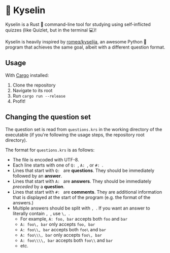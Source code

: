 # 💭 Kyselin
Kyselin is a Rust 🦀 command-line tool for studying using self-inflicted quizzes (like Quizlet, but in the terminal 💻)!

Kyselin is heavily inspired by [romeq/kyselija](https://github.com/romeq/kyselija), an awesome Python 🐍 program that achieves the same goal, albeit with a different question format.

## Usage
With [Cargo](https://doc.rust-lang.org/cargo/getting-started/installation.html) installed:
1. Clone the repository
2. Navigate to its root
3. Run `cargo run --release`
4. Profit!

## Changing the question set
The question set is read from `questions.krs` in the working directory of the executable (if you're following the usage steps, the repository root directory).

The format for `questions.krs` is as follows:
- The file is encoded with UTF-8.
- Each line starts with one of `Q: `, `A: `, or `#: `.
- Lines that start with `Q: ` are **questions**. They should be immediately followed by an **answer**.
- Lines that start with `A: ` are **answers**. They should be immediately _preceded_ by a **question**.
- Lines that start with `#: ` are **comments**. They are additional information that is displayed at the start of the program (e.g. the format of the answers.)
- Multiple answers should be split with `, `. If you want an answer to literally contain `, `, use `\, `.
    - For example, `A: foo, bar` accepts both `foo` and `bar`
    - `A: foo\, bar` only accepts `foo, bar`
    - `A: foo\\, bar` accepts both `foo\` and `bar`
    - `A: foo\\\, bar` only accepts `foo\, bar`
    - `A: foo\\\\, bar` accepts both `foo\\` and `bar`
    - etc.